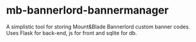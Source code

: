 # mb-bannerlord-bannermanager
A simplistic tool for storing Mount&amp;Blade Bannerlord custom banner codes.
Uses Flask for back-end, js for front and sqlite for db.
